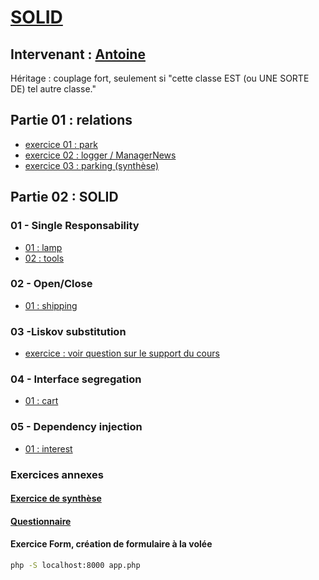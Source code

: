 # [SOLID](https://github.com/Antoine07/SOLID/tree/main/SOLID_PHP/SUPPORTS)
## Intervenant : [Antoine](https://github.com/Antoine07/)

Héritage : couplage fort, seulement si "cette classe EST (ou UNE SORTE DE) tel autre classe."

## Partie 01 : relations
* [exercice 01 : park](./01-relations/park)
* [exercice 02 : logger / ManagerNews](./01-relations/logger)
* [exercice 03 : parking (synthèse)](./01-relations/parking)

## Partie 02 : SOLID
### 01 - Single Responsability
* [01 : lamp](./02-SOLID/01-S-ingle-responsability/exercices/lamp)
* [02 : tools](./02-SOLID/01-S-ingle-responsability/exercices/tools)

### 02 - Open/Close
* [01 : shipping](./02-SOLID/02-O-pen-close/exercices/shipping)

### 03 -Liskov substitution
* [exercice : voir question sur le support du cours](https://github.com/Antoine07/SOLID/blob/main/SOLID_PHP/SUPPORTS/Part2_solid/part1_solid.md#questions-danalyse)
### 04 - Interface segregation
* [01 : cart](./02-SOLID/04-I-nterface-segregation/exercices/cart)
### 05 - Dependency injection
* [01 : interest](./02-SOLID/05-D-ependency-injection/exercices/interest)

### Exercices annexes
#### [Exercice de synthèse](./02-SOLID/exercice-synthese)
#### [Questionnaire](./02-SOLID/questionnaire.md)
#### Exercice Form, création de formulaire à la volée

```bash
php -S localhost:8000 app.php
```